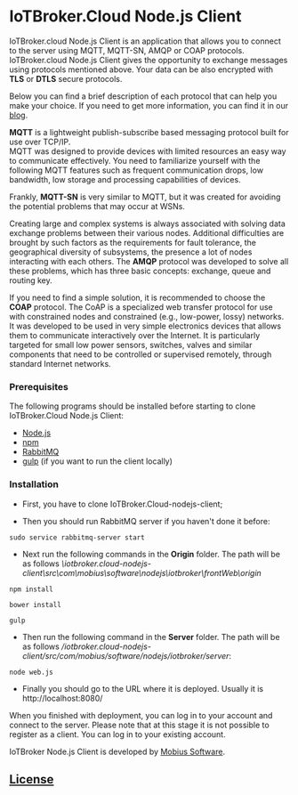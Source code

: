 # IoTBroker.Cloud Node.js Client

IoTBroker.cloud Node.js Client is an application that allows you to connect to the server using MQTT, MQTT-SN, 
AMQP or COAP protocols. IoTBroker.cloud Node.js Client gives the opportunity to exchange messages using protocols 
mentioned above. Your data can be also encrypted with **TLS** or **DTLS** secure protocols.   

Below you can find a brief description of each protocol that can help you make your choice. 
If you need to get more information, you can find it in our [blog](https://www.iotbroker.cloud/clientApps/Android/MQTT).
 
**MQTT** is a lightweight publish-subscribe based messaging protocol built for use over TCP/IP.  
MQTT was designed to provide devices with limited resources an easy way to communicate effectively. 
You need to familiarize yourself with the following MQTT features such as frequent communication drops, low bandwidth, 
low storage and processing capabilities of devices. 

Frankly, **MQTT-SN** is very similar to MQTT, but it was created for avoiding the potential problems that may occur at WSNs. 

Creating large and complex systems is always associated with solving data exchange problems between their various nodes. 
Additional difficulties are brought by such factors as the requirements for fault tolerance, 
the geographical diversity of subsystems, the presence a lot of nodes interacting with each others. 
The **AMQP** protocol was developed to solve all these problems, which has three basic concepts: 
exchange, queue and routing key. 

If you need to find a simple solution, it is recommended to choose the **COAP** protocol. 
The CoAP is a specialized web transfer protocol for use with constrained nodes and constrained (e.g., low-power, lossy) 
networks. It was developed to be used in very simple electronics devices that allows them to communicate interactively 
over the Internet. It is particularly targeted for small low power sensors, switches, valves and similar components 
that need to be controlled or supervised remotely, through standard Internet networks. 

### Prerequisites

The following programs should be installed before starting to clone IoTBroker.Cloud Node.js Client:

* [Node.js](https://nodejs.org/en/download)
* [npm](https://docs.npmjs.com/cli/install)
* [RabbitMQ](https://www.rabbitmq.com/download.html)
* [gulp](https://github.com/gulpjs/gulp/blob/master/docs/getting-started.md) (if you want to run the client locally)

### Installation

* First, you have to clone IoTBroker.Cloud-nodejs-client;

* Then you should run RabbitMQ server if you haven't done it before:

```
sudo service rabbitmq-server start
```

* Next run the following сommands in the **Origin** folder. The path will be as follows *\iotbroker.cloud-nodejs-client\src\com\mobius\software\nodejs\iotbroker\frontWeb\origin*

```
npm install 
```
 
```
bower install
```
```
gulp 
```

* Then run the following сommand in the **Server** folder. The path will be as follows */iotbroker.cloud-nodejs-client/src/com/mobius/software/nodejs/iotbroker/server*:
```
node web.js
```
* Finally you should go to the URL where it is deployed. Usually it is http://localhost:8080/

When you finished with deployment, you can log in to your account and connect to the server. Please note that at this stage it is not possible to register as a client. You can log in to your existing account.

IoTBroker Node.js Client is developed by [Mobius Software](http://mobius-software.com).

## [License](LICENSE.md)
